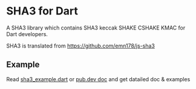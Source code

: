 # SHA3 for Dart

A SHA3 library which contains SHA3 keccak SHAKE CSHAKE KMAC for Dart developers.

SHA3 is translated from https://github.com/emn178/js-sha3

## Example

Read [sha3_example.dart](./example/sha3_example.dart) or [pub.dev doc](https://pub.dev/documentation/sha3/latest/) and get datailed doc & examples
